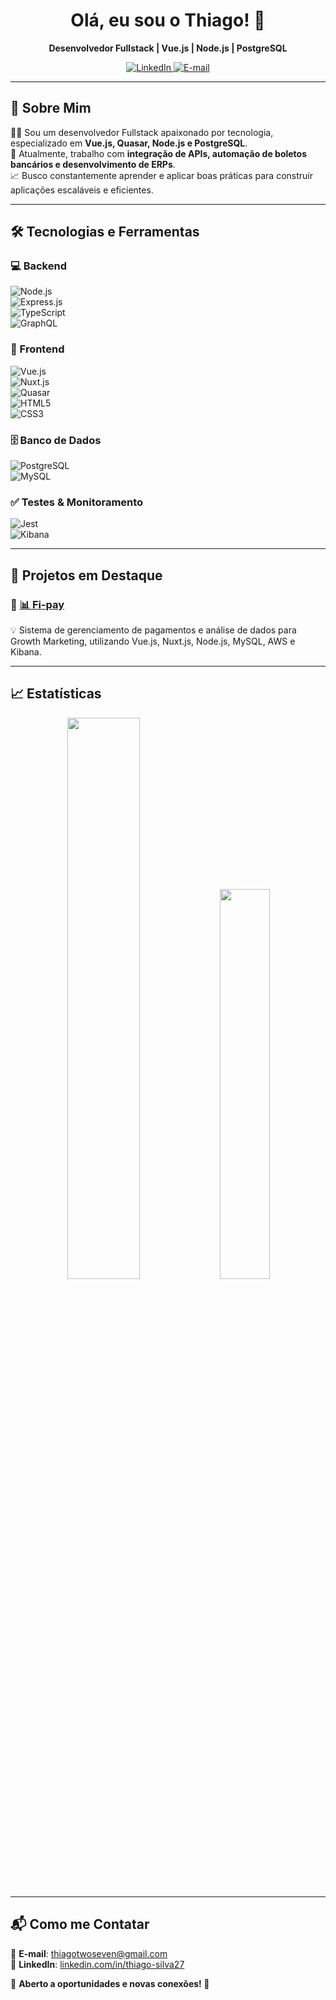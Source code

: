<h1 align="center">Olá, eu sou o Thiago! 👋</h1>

<p align="center">
  <strong>Desenvolvedor Fullstack | Vue.js | Node.js | PostgreSQL</strong>
</p>

<p align="center">
  <a href="https://www.linkedin.com/in/thiago-silva27/">
    <img src="https://img.shields.io/badge/LinkedIn-0077B5?style=for-the-badge&logo=linkedin&logoColor=white" alt="LinkedIn">
  </a>
  <a href="mailto:thiagotwoseven@gmail.com">
    <img src="https://img.shields.io/badge/Email-D14836?style=for-the-badge&logo=gmail&logoColor=white" alt="E-mail">
  </a>
</p>

---

## 🚀 Sobre Mim  
👨‍💻 Sou um desenvolvedor Fullstack apaixonado por tecnologia, especializado em **Vue.js, Quasar, Node.js e PostgreSQL**.  
🎯 Atualmente, trabalho com **integração de APIs, automação de boletos bancários e desenvolvimento de ERPs**.  
📈 Busco constantemente aprender e aplicar boas práticas para construir aplicações escaláveis e eficientes.  

---

## 🛠️ Tecnologias e Ferramentas  
### **💻 Backend**  
![Node.js](https://img.shields.io/badge/Node.js-339933?style=for-the-badge&logo=nodedotjs&logoColor=white)  
![Express.js](https://img.shields.io/badge/Express.js-000000?style=for-the-badge&logo=express&logoColor=white)  
![TypeScript](https://img.shields.io/badge/TypeScript-007ACC?style=for-the-badge&logo=typescript&logoColor=white)  
![GraphQL](https://img.shields.io/badge/GraphQL-E10098?style=for-the-badge&logo=graphql&logoColor=white)  

### **🎨 Frontend**  
![Vue.js](https://img.shields.io/badge/Vue.js-4FC08D?style=for-the-badge&logo=vuedotjs&logoColor=white)  
![Nuxt.js](https://img.shields.io/badge/Nuxt.js-00C58E?style=for-the-badge&logo=nuxtdotjs&logoColor=white)  
![Quasar](https://img.shields.io/badge/Quasar-1976D2?style=for-the-badge&logo=quasar&logoColor=white)  
![HTML5](https://img.shields.io/badge/HTML5-E34F26?style=for-the-badge&logo=html5&logoColor=white)  
![CSS3](https://img.shields.io/badge/CSS3-1572B6?style=for-the-badge&logo=css3&logoColor=white)  

### **🗄️ Banco de Dados**  
![PostgreSQL](https://img.shields.io/badge/PostgreSQL-4169E1?style=for-the-badge&logo=postgresql&logoColor=white)  
![MySQL](https://img.shields.io/badge/MySQL-4479A1?style=for-the-badge&logo=mysql&logoColor=white)    

### **✅ Testes & Monitoramento**  
![Jest](https://img.shields.io/badge/Jest-C21325?style=for-the-badge&logo=jest&logoColor=white)  
![Kibana](https://img.shields.io/badge/Kibana-005571?style=for-the-badge&logo=kibana&logoColor=white)  

---

## 📌 Projetos em Destaque  
### 🔹 [📊 Fi-pay](https://github.com/ThiagodaSilva27/fi-pay)  
💡 Sistema de gerenciamento de pagamentos e análise de dados para Growth Marketing, utilizando Vue.js, Nuxt.js, Node.js, MySQL, AWS e Kibana. 

---

## 📈 Estatísticas  
<p align="center">
  <img src="https://github-readme-stats.vercel.app/api?username=ThiagodaSilva27&show_icons=true&theme=dark" width="48%">
  <img src="https://github-readme-stats.vercel.app/api/top-langs/?username=ThiagodaSilva27&layout=compact&theme=dark" width="40%">
</p>

---

## 📬 Como me Contatar  
📩 **E-mail**: thiagotwoseven@gmail.com  
🔗 **LinkedIn**: [linkedin.com/in/thiago-silva27](https://www.linkedin.com/in/thiago-silva27/)  

📌 **Aberto a oportunidades e novas conexões! 🚀**  
